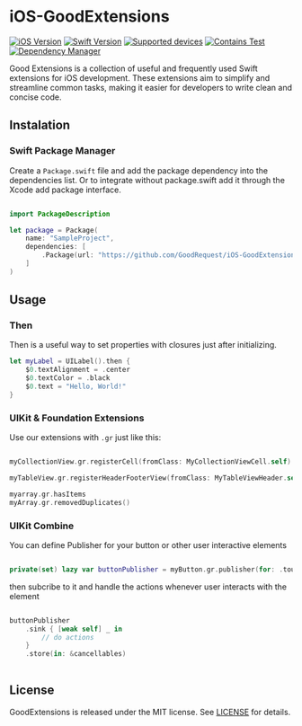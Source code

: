 # iOS-GoodExtensions

[![iOS Version](https://img.shields.io/badge/iOS_Version->=_12.0-brightgreen?logo=apple&logoColor=green)]()
[![Swift Version](https://img.shields.io/badge/Swift_Version-5.5-green?logo=swift)](https://docs.swift.org/swift-book/)
[![Supported devices](https://img.shields.io/badge/Supported_Devices-iPhone/iPad-green)]()
[![Contains Test](https://img.shields.io/badge/Tests-YES-blue)]()
[![Dependency Manager](https://img.shields.io/badge/Dependency_Manager-SPM-red)](#swiftpackagemanager)

Good Extensions is a collection of useful and frequently used Swift extensions for iOS development. 
These extensions aim to simplify and streamline common tasks, making it easier for developers 
to write clean and concise code.

## Instalation

### Swift Package Manager

Create a `Package.swift` file and add the package dependency into the dependencies list.
Or to integrate without package.swift add it through the Xcode add package interface.

[//]: # (Don't forget to add the version once available)
```swift

import PackageDescription

let package = Package(
    name: "SampleProject",
    dependencies: [
        .Package(url: "https://github.com/GoodRequest/iOS-GoodExtensions" from: "addVersion")
    ]
)

```

## Usage

### Then
Then is a useful way to set properties with closures just after initializing.

```swift
let myLabel = UILabel().then {
    $0.textAlignment = .center
    $0.textColor = .black
    $0.text = "Hello, World!"
}
```

### UIKit & Foundation Extensions
Use our extensions with `.gr` just like this:

```swift

myCollectionView.gr.registerCell(fromClass: MyCollectionViewCell.self)

myTableView.gr.registerHeaderFooterView(fromClass: MyTableViewHeader.self)

myarray.gr.hasItems
myArray.gr.removedDuplicates()

```
### UIKit Combine
You can define Publisher for your button or other user interactive elements

```swift

private(set) lazy var buttonPublisher = myButton.gr.publisher(for: .touchUpInside)

```
then subcribe to it and handle the actions whenever user interacts with the element

```swift

buttonPublisher
    .sink { [weak self] _ in
        // do actions
    }
    .store(in: &cancellables)
    
```

## License
GoodExtensions is released under the MIT license. See [LICENSE](LICENSE.md) for details.
